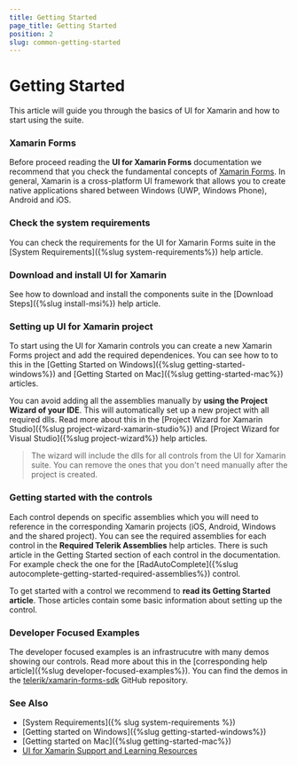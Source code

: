 ```yaml
---
title: Getting Started
page_title: Getting Started
position: 2
slug: common-getting-started
---
```


# Getting Started

This article will guide you through the basics of UI for Xamarin and how to start using the suite.

### Xamarin Forms

Before proceed reading the **UI for Xamarin Forms** documentation we recommend that you check the fundamental concepts of [Xamarin Forms](https://developer.xamarin.com/guides/xamarin-forms/). In general, Xamarin is a cross-platform UI framework that allows you to create native applications shared between Windows (UWP, Windows Phone), Android and iOS.

### Check the system requirements

You can check the requirements for the UI for Xamarin Forms suite in the [System Requirements]({%slug system-requirements%}) help article.

### Download and install UI for Xamarin

See how to download and install the components suite in the [Download Steps]({%slug install-msi%}) help article.

### Setting up UI for Xamarin project

To start using the UI for Xamarin controls you can create a new Xamarin Forms project and add the required dependenices. You can see how to to this in the [Getting Started on Windows]({%slug getting-started-windows%}) and [Getting Started on Mac]({%slug getting-started-mac%}) articles.

You can avoid adding all the assemblies manually by **using the Project Wizard of your IDE**. This will automatically set up a new project with all required dlls. Read more about this in the [Project Wizard for Xamarin Studio]({%slug project-wizard-xamarin-studio%}) and [Project Wizard for Visual Studio]({%slug project-wizard%}) help articles. 

> The wizard will include the dlls for all controls from the UI for Xamarin suite. You can remove the ones that you don't need manually after the project is created.

### Getting started with the controls

Each control depends on specific assemblies which you will need to reference in the corresponding Xamarin projects (iOS, Android, Windows and the shared project). You can see the required assemblies for each control in the **Required Telerik Assemblies** help articles. There is such article in the Getting Started section of each control in the documentation. For example check the one for the [RadAutoComplete]({%slug autocomplete-getting-started-required-assemblies%}) control.

To get started with a control we recommend to **read its Getting Started article**. Those articles contain some basic information about setting up the control.

### Developer Focused Examples

The developer focused examples is an infrastrucutre with many demos showing our controls. Read more about this in the [corresponding help article]({%slug developer-focused-examples%}). You can find the demos in the [telerik/xamarin-forms-sdk](https://github.com/telerik/xamarin-forms-sdk) GitHub repository.

### See Also

- [System Requirements]({% slug system-requirements %})
- [Getting started on Windows]({%slug getting-started-windows%})
- [Getting started on Mac]({%slug getting-started-mac%})
- [UI for Xamarin Support and Learning Resources](http://www.telerik.com/support/xamarin-ui)